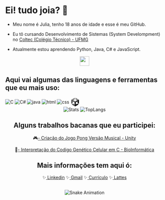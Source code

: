  
 <!--README Julia Alice Leão
afazeres: arrumar os contatos e o gif de estrelas-->
 # Ei! tudo joia? :sunflower: 

<!--Descrição sobre mim-->
- Meu nome é Julia, tenho 18 anos de idade e esse é meu GitHub.

- Eu tô cursando Desenvolvimento de Sistemas (System Develompment) no <a href="http://www.coltec.ufmg.br/coltec-ufmg/">Coltec (Colégio Técnico) - UFMG </a>
 
- Atualmente estou aprendendo Python, Java, C# e JavaScript.

<div align="center">
<img height="30" width="30" src="https://user-images.githubusercontent.com/104568516/218292926-b9646902-f88f-4914-8262-629c39987f41.png">
</div>
 
 
<!--Linguagens-->
## Aqui vai algumas das linguagens e ferramentas que eu mais uso:
<div style="display: inline_block">
  <img alt= "C" align= "center" height= "30" width= "30" src="https://cdn.jsdelivr.net/gh/devicons/devicon/icons/c/c-line.svg" />
  <img alt="C#" align= "center" height="30" width="30" src="https://cdn.jsdelivr.net/gh/devicons/devicon/icons/csharp/csharp-original.svg" />
  <img alt= "java" align= "center" height= "30" width= "39" src="https://cdn.jsdelivr.net/gh/devicons/devicon/icons/java/java-original.svg" />
  <img alt= "html" align= "center" height= "30" width= "30" src="https://cdn.jsdelivr.net/gh/devicons/devicon/icons/html5/html5-plain.svg"/>
  <img alt= "css"  align= "center" height= "30" width= "30" src="https://cdn.jsdelivr.net/gh/devicons/devicon/icons/css3/css3-plain.svg"/>
  <img alt="Unity" align= "center" height="30" width="30" src="https://raw.githubusercontent.com/devicons/devicon/master/icons/unity/unity-original.svg">
 </div >
  
  

<div align="center">
<img  alt="Stats" height="180em" src="https://github-readme-stats.vercel.app/api?username=juliaaliceleao&show_icons=true&theme=slateorange&bg_color=00000000&hide_border=true&line_height=20&langs_count=8&icon_color=#f9bc2f"/>
<img  alt="TopLangs" height="180em" src="https://github-readme-stats.vercel.app/api/top-langs/?username=juliaaliceleao&layout=compact&theme=slateorange&bg_color=00000000&hide_border=true&line_height=20&langs_count=8icon_color=#f9bc2f"/>


<!--Aplicações das Linguagens-->
## Alguns trabalhos bacanas que eu participei:
   🎮<a href="https://github.com/juliaaliceleao/PongGameMusical-C-Sharp">- Criação do Jogo Pong Versão Musical - Unity</a>
 
   🔬<a href="https://github.com/arturgonzaga320/Codigo_Genetico">- Interpretação do Codigo Genético Celular em C - BioInformática</a>
<!--Meios de Contato-->
##  Mais informações tem aqui ó:
 ✨<a href = "www.linkedin.com/in/julia-alice-le%C3%A3o-2ab440251"> Linkedin</a>
 ✨<a href = "mailto:aliceleaojulia@gmail.com"> Gmail</a>
 ✨<a href="https://www.canva.com/design/DAFVgg9w7r4/GirjJMHbzFFZ-b779xZ2Fg/view?utm_content=DAFVgg9w7r4&utm_campaign=designshare&utm_medium=link&utm_source=publishsharelink"> Currículo</a>
 ✨<a href="http://lattes.cnpq.br/0461199353404904"> Lattes</a>
  
  
  ##
 ![Snake Animation](https://github.com/juliaaliceleao/juliaaliceleao/blob/output/github-contribution-grid-snake.svg)

 </div>
